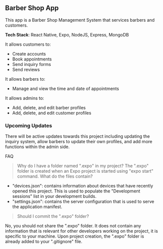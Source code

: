 ## Barber Shop App

This app is a Barber Shop Management System that services barbers and customers.

**Tech Stack**: React Native, Expo, NodeJS, Express, MongoDB

It allows customers to:

- Create accounts
- Book appointments
- Send inquiry forms
- Send reviews

It allows barbers to:

- Manage and view the time and date of appointments


It allows admins to:

- Add, delete, and edit barber profiles
- Add, delete, and edit customer profiles

### Upcoming Updates
There will be active updates towards this project including updating the inquiry system, allow barbers to update their own profiles, and add more functions within the admin side.


FAQ

> Why do I have a folder named ".expo" in my project?
The ".expo" folder is created when an Expo project is started using "expo start" command.
> What do the files contain?
- "devices.json": contains information about devices that have recently opened this project. This is used to populate the "Development sessions" list in your development builds.
- "settings.json": contains the server configuration that is used to serve the application manifest.
> Should I commit the ".expo" folder?

No, you should not share the ".expo" folder. It does not contain any information that is relevant for other developers working on the project, it is specific to your machine.
Upon project creation, the ".expo" folder is already added to your ".gitignore" file.
